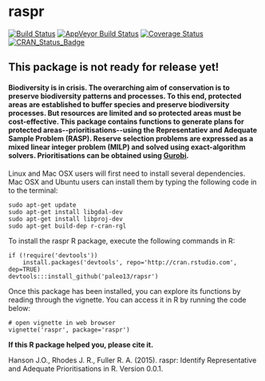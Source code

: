raspr
============

[![Build Status](https://travis-ci.org/paleo13/raspr.svg?branch=master)](https://travis-ci.org/paleo13/raspr)
[![AppVeyor Build Status](https://ci.appveyor.com/api/projects/status/github/paleo13/raspr?branch=master&svg=true)](https://ci.appveyor.com/project/paleo13/raspr)
[![Coverage Status](https://codecov.io/github/paleo13/raspr/coverage.svg?branch=master)](https://codecov.io/github/paleo13/raspr?branch=master)
[![CRAN_Status_Badge](http://www.r-pkg.org/badges/version/raspr)](http://cran.r-project.org/package=raspr)

## This package is not ready for release yet!

#### Biodiversity is in crisis. The overarching aim of conservation is to preserve biodiversity patterns and processes. To this end, protected areas are established to buffer species and preserve biodiversity processes. But resources are limited and so protected areas must be cost-effective. This package contains functions to generate plans for protected areas--prioritisations--using the Representatiev and Adequate Sample Problem (RASP). Reserve selection problems are expressed as a mixed linear integer problem (MILP) and solved using exact-algorithm solvers. Prioritisations can be obtained using [Gurobi](http://www.gurobi.com/).

Linux and Mac OSX users will first need to install several dependencies. Mac OSX and Ubuntu users can install them by typing the following code in to the terminal:

```
sudo apt-get update
sudo apt-get install libgdal-dev
sudo apt-get install libproj-dev
sudo apt-get build-dep r-cran-rgl
```

To install the raspr R package, execute the following commands in R:

```
if (!require('devtools'))
	install.packages('devtools', repo='http://cran.rstudio.com', dep=TRUE)
devtools:::install_github('paleo13/rapsr')
```

Once this package has been installed, you can explore its functions by reading through the vignette. You can access it in R by running the code below:

```
# open vignette in web browser
vignette('raspr', package='raspr')
```

**If this R package helped you, please cite it.**

Hanson J.O., Rhodes J. R., Fuller R. A. (2015). raspr: Identify Representative and Adequate Prioritisations in R. Version 0.0.1.
